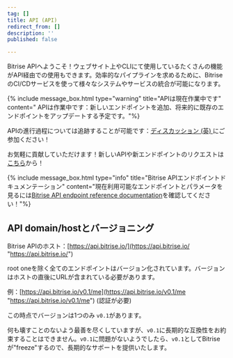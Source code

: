 ```yaml
---
tag: []
title: API (API)
redirect_from: []
description: ''
published: false

---
```

Bitrise APIへようこそ！ウェブサイト上やCLIにて使用しているたくさんの機能がAPI経由での使用もできます。効率的なパイプラインを求めるために、BitriseのCI/CDサービスを使って様々なシステムやサービスの統合が可能になります。

{% include message_box.html type="warning" title="APIは現在作業中です" content=" APIは作業中です：新しいエンドポイントを追加、将来的に既存のエンドポイントをアップデートする予定です。"%}

APIの進行過程については追跡することが可能です：[ディスカッション (英) ](https://discuss.bitrise.io/t/bitrise-api-v0-1-work-in-progress/1554)にご参加ください！

お気軽に貢献していただけます！新しいAPIや新エンドポイントのリクエストは[こちら]()から！

{% include message_box.html type="info" title="Bitrise APIエンドポイントドキュメンテーション" content="現在利用可能なエンドポイントとパラメータを見るには[Bitrise API endpoint reference documentation](https://api-docs.bitrise.io/)を確認してください！"%}

## API domain/hostとバージョニング

Bitrise APIのホスト：[https://api.bitrise.io/](https://api.bitrise.io/ "https://api.bitrise.io/")

root oneを除く全てのエンドポイントはバージョン化されています。バージョンはホストの直後にURLが含まれている必要があります。

例：[https://api.bitrise.io/v0.1/me](https://api.bitrise.io/v0.1/me "https://api.bitrise.io/v0.1/me") (認証が必要)

この時点でバージョンは1つのみ `v0.1`があります。

何も壊すことのないよう最善を尽くしていますが、`v0.1`に長期的な互換性をお約束することはできません。`v0.1`に問題がないようでしたら、`v0.1`としてBitriseが"freeze"するので、長期的なサポートを提供いたします。